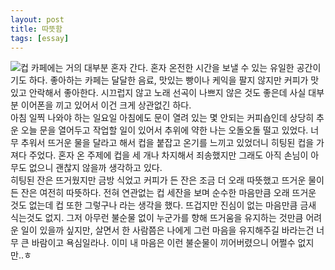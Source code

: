 ```yaml
---
layout: post
title: 따뜻함
tags: [essay]
---
```

![컵](http://lh3.googleusercontent.com/-32vcJZpoEuI/VjVo4bRnIfI/AAAAAAAAAXI/y2GbPBxLqNU/s1280/upload_-1.jpg)
카페에는 거의 대부분 혼자 간다. 혼자 온전한 시간을 보낼 수 있는 유일한 공간이기도 하다. 좋아하는 카페는 달달한 음료, 맛있는 빵이나 케익을 팔지 않지만 커피가 맛있고 안락해서 좋아한다. 시끄럽지 않고 노래 선곡이 나쁘지 않은 것도 좋은데 사실 대부분 이어폰을 끼고 있어서 이건 크게 상관없긴 하다.    
아침 일찍 나와야 하는 일요일 아침에도 문이 열려 있는 몇 안되는 커피숍인데 상당히 추운 오늘 문을 열어두고 작업할 일이 있어서 추위에 약한 나는 오돌오돌 떨고 있었다. 너무 추워서 뜨거운 물을 달라고 해서 컵을 붙잡고 온기를 느끼고 있었더니 히팅된 컵을 가져다 주었다. 혼자 온 주제에 컵을 세 개나 차지해서 죄송했지만 그래도 아직 손님이 아무도 없으니 괜찮지 않을까 생각하고 있다.   
히팅된 잔은 뜨거웠지만 금방 식었고 커피가 든 잔은 조금 더 오래 따뜻했고 뜨거운 물이 든 잔은 여전히 따뜻하다. 전혀 연관없는 컵 세잔을 보며 순수한 마음만큼 오래 뜨거운 것도 없는데 컵 또한 그렇구나 라는 생각을 했다. 뜨겁지만 진심이 없는 마음만큼 금새 식는것도 없지. 그저 아무런 불순물 없이 누군가를 향해 뜨거움을 유지하는 것만큼 어려운 일이 있을까 싶지만, 살면서 한 사람쯤은 나에게 그런 마음을 유지해주길 바라는건 너무 큰 바람이고 욕심일라나. 이미 내 마음은 이런 불순물이 끼어버렸으니 어쩔수 없지만..ㅎ 